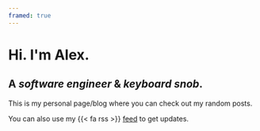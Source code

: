 ```yaml
---
framed: true
---
```

# Hi. I'm Alex.
## A *software engineer* & *keyboard snob*. 

This is my personal page/blog where you can check out my random posts.

You can also use my {{< fa rss >}} [feed](./index.xml) to get updates.